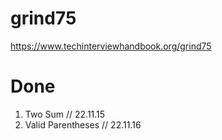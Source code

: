 # grind75

https://www.techinterviewhandbook.org/grind75

# Done
1. Two Sum // 22.11.15
2. Valid Parentheses // 22.11.16